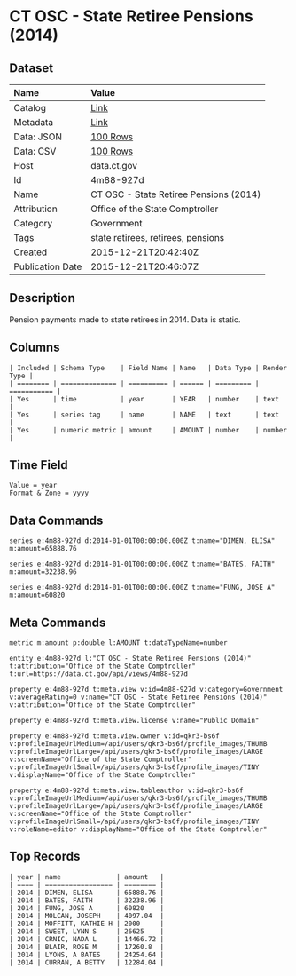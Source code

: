 # CT OSC - State Retiree Pensions (2014)

## Dataset

| Name | Value |
| :--- | :---- |
| Catalog | [Link](https://catalog.data.gov/dataset/ct-osc-state-retiree-pensions-2014) |
| Metadata | [Link](https://data.ct.gov/api/views/4m88-927d) |
| Data: JSON | [100 Rows](https://data.ct.gov/api/views/4m88-927d/rows.json?max_rows=100) |
| Data: CSV | [100 Rows](https://data.ct.gov/api/views/4m88-927d/rows.csv?max_rows=100) |
| Host | data.ct.gov |
| Id | 4m88-927d |
| Name | CT OSC - State Retiree Pensions (2014) |
| Attribution | Office of the State Comptroller |
| Category | Government |
| Tags | state retirees, retirees, pensions |
| Created | 2015-12-21T20:42:40Z |
| Publication Date | 2015-12-21T20:46:07Z |

## Description

Pension payments made to state retirees in 2014. Data is static.

## Columns

```ls
| Included | Schema Type    | Field Name | Name   | Data Type | Render Type |
| ======== | ============== | ========== | ====== | ========= | =========== |
| Yes      | time           | year       | YEAR   | number    | text        |
| Yes      | series tag     | name       | NAME   | text      | text        |
| Yes      | numeric metric | amount     | AMOUNT | number    | number      |
```

## Time Field

```ls
Value = year
Format & Zone = yyyy
```

## Data Commands

```ls
series e:4m88-927d d:2014-01-01T00:00:00.000Z t:name="DIMEN, ELISA" m:amount=65888.76

series e:4m88-927d d:2014-01-01T00:00:00.000Z t:name="BATES, FAITH" m:amount=32238.96

series e:4m88-927d d:2014-01-01T00:00:00.000Z t:name="FUNG, JOSE A" m:amount=60820
```

## Meta Commands

```ls
metric m:amount p:double l:AMOUNT t:dataTypeName=number

entity e:4m88-927d l:"CT OSC - State Retiree Pensions (2014)" t:attribution="Office of the State Comptroller" t:url=https://data.ct.gov/api/views/4m88-927d

property e:4m88-927d t:meta.view v:id=4m88-927d v:category=Government v:averageRating=0 v:name="CT OSC - State Retiree Pensions (2014)" v:attribution="Office of the State Comptroller"

property e:4m88-927d t:meta.view.license v:name="Public Domain"

property e:4m88-927d t:meta.view.owner v:id=qkr3-bs6f v:profileImageUrlMedium=/api/users/qkr3-bs6f/profile_images/THUMB v:profileImageUrlLarge=/api/users/qkr3-bs6f/profile_images/LARGE v:screenName="Office of the State Comptroller" v:profileImageUrlSmall=/api/users/qkr3-bs6f/profile_images/TINY v:displayName="Office of the State Comptroller"

property e:4m88-927d t:meta.view.tableauthor v:id=qkr3-bs6f v:profileImageUrlMedium=/api/users/qkr3-bs6f/profile_images/THUMB v:profileImageUrlLarge=/api/users/qkr3-bs6f/profile_images/LARGE v:screenName="Office of the State Comptroller" v:profileImageUrlSmall=/api/users/qkr3-bs6f/profile_images/TINY v:roleName=editor v:displayName="Office of the State Comptroller"
```

## Top Records

```ls
| year | name              | amount   | 
| ==== | ================= | ======== | 
| 2014 | DIMEN, ELISA      | 65888.76 | 
| 2014 | BATES, FAITH      | 32238.96 | 
| 2014 | FUNG, JOSE A      | 60820    | 
| 2014 | MOLCAN, JOSEPH    | 4097.04  | 
| 2014 | MOFFITT, KATHIE H | 2000     | 
| 2014 | SWEET, LYNN S     | 26625    | 
| 2014 | CRNIC, NADA L     | 14466.72 | 
| 2014 | BLAIR, ROSE M     | 17260.8  | 
| 2014 | LYONS, A BATES    | 24254.64 | 
| 2014 | CURRAN, A BETTY   | 12284.04 | 
```